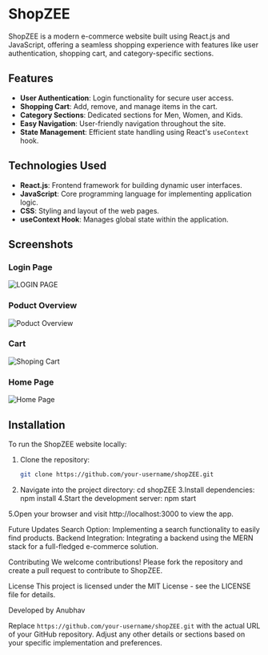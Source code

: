 # ShopZEE

ShopZEE is a modern e-commerce website built using React.js and JavaScript, offering a seamless shopping experience with features like user authentication, shopping cart, and category-specific sections.

## Features

- **User Authentication**: Login functionality for secure user access.
- **Shopping Cart**: Add, remove, and manage items in the cart.
- **Category Sections**: Dedicated sections for Men, Women, and Kids.
- **Easy Navigation**: User-friendly navigation throughout the site.
- **State Management**: Efficient state handling using React's `useContext` hook.

## Technologies Used

- **React.js**: Frontend framework for building dynamic user interfaces.
- **JavaScript**: Core programming language for implementing application logic.
- **CSS**: Styling and layout of the web pages.
- **useContext Hook**: Manages global state within the application.

## Screenshots

### Login Page
![LOGIN PAGE](https://github.com/user-attachments/assets/695585e5-9cb6-439a-9bfa-fdbcbe196380)

### Poduct Overview
![Poduct Overview](https://github.com/user-attachments/assets/04624156-dc71-4f86-a0ab-d78e47081306)

### Cart
![Shoping Cart](https://github.com/user-attachments/assets/998ed2fd-9d12-40db-8151-2c1b9f71da15)

### Home Page
![Home Page](https://github.com/user-attachments/assets/0176d93d-62c2-4975-a2c6-e6567382c1b0)



## Installation

To run the ShopZEE website locally:

1. Clone the repository:
   ```bash
   git clone https://github.com/your-username/shopZEE.git
2. Navigate into the project directory:
  cd shopZEE
3.Install dependencies:
npm install
4.Start the development server:
npm start

5.Open your browser and visit http://localhost:3000 to view the app.

Future Updates
Search Option: Implementing a search functionality to easily find products.
Backend Integration: Integrating a backend using the MERN stack for a full-fledged e-commerce solution.

Contributing
We welcome contributions! Please fork the repository and create a pull request to contribute to ShopZEE.

License
This project is licensed under the MIT License - see the LICENSE file for details.

Developed by Anubhav


Replace `https://github.com/your-username/shopZEE.git` with the actual URL of your GitHub repository. Adjust any other details or sections based on your specific implementation and preferences.
